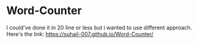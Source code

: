 # Word-Counter 
I could've done it in 20 line or less but i wanted to use different approach.
Here's the link: https://suhail-007.github.io/Word-Counter/
